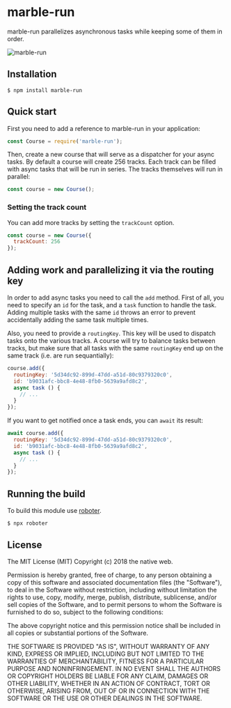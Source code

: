 # marble-run

marble-run parallelizes asynchronous tasks while keeping some of them in order.

![marble-run](images/logo.png "marble-run")

## Installation

```shell
$ npm install marble-run
```

## Quick start

First you need to add a reference to marble-run in your application:

```javascript
const Course = require('marble-run');
```

Then, create a new course that will serve as a dispatcher for your async tasks. By default a course will create 256 tracks. Each track can be filled with async tasks that will be run in series. The tracks themselves will run in parallel:

```javascript
const course = new Course();
```

### Setting the track count

You can add more tracks by setting the `trackCount` option.

```javascript
const course = new Course({
  trackCount: 256
});
```

## Adding work and parallelizing it via the routing key

In order to add async tasks you need to call the `add` method. First of all, you need to specify an `id` for the task, and a `task` function to handle the task. Adding multiple tasks with the same `id` throws an error to prevent accidentally adding the same task multiple times.

Also, you need to provide a `routingKey`. This key will be used to dispatch tasks onto the various tracks. A course will try to balance tasks between tracks, but make sure that all tasks with the same `routingKey` end up on the same track (i.e. are run sequantially):

```javascript
course.add({
  routingKey: '5d34dc92-899d-47dd-a51d-80c9379320c0',
  id: 'b9031afc-bbc8-4e48-8fb0-5639a9afd8c2',
  async task () {
    // ...
  }
});
```

If you want to get notified once a task ends, you can `await` its result:

```javascript
await course.add({
  routingKey: '5d34dc92-899d-47dd-a51d-80c9379320c0',
  id: 'b9031afc-bbc8-4e48-8fb0-5639a9afd8c2',
  async task () {
    // ...
  }
});
```

## Running the build

To build this module use [roboter](https://www.npmjs.com/package/roboter).

```shell
$ npx roboter
```

## License

The MIT License (MIT)
Copyright (c) 2018 the native web.

Permission is hereby granted, free of charge, to any person obtaining a copy of this software and associated documentation files (the "Software"), to deal in the Software without restriction, including without limitation the rights to use, copy, modify, merge, publish, distribute, sublicense, and/or sell copies of the Software, and to permit persons to whom the Software is furnished to do so, subject to the following conditions:

The above copyright notice and this permission notice shall be included in all copies or substantial portions of the Software.

THE SOFTWARE IS PROVIDED "AS IS", WITHOUT WARRANTY OF ANY KIND, EXPRESS OR IMPLIED, INCLUDING BUT NOT LIMITED TO THE WARRANTIES OF MERCHANTABILITY, FITNESS FOR A PARTICULAR PURPOSE AND NONINFRINGEMENT. IN NO EVENT SHALL THE AUTHORS OR COPYRIGHT HOLDERS BE LIABLE FOR ANY CLAIM, DAMAGES OR OTHER LIABILITY, WHETHER IN AN ACTION OF CONTRACT, TORT OR OTHERWISE, ARISING FROM, OUT OF OR IN CONNECTION WITH THE SOFTWARE OR THE USE OR OTHER DEALINGS IN THE SOFTWARE.
